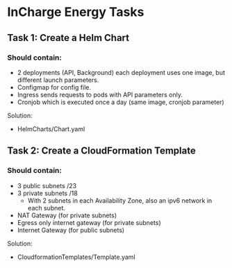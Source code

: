 # InCharge Energy Tasks
## Task 1: Create a Helm Chart 
### Should contain:
* 2 deployments (API, Background) each deployment uses one image, but different launch parameters.
* Configmap for config file.
* Ingress sends requests to pods with API parameters only.
* Cronjob which is executed once a day (same image, cronjob parameter)

Solution:
* HelmCharts/Chart.yaml

## Task 2: Create a CloudFormation Template
### Should contain:
* 3 public subnets /23
* 3 private subnets /18 
	*  With 2 subnets in each Availability Zone, also an ipv6 network in each subnet.
* NAT Gateway (for private subnets)
* Egress only internet gateway (for private subnets)
* Internet Gateway (for public subnets)

Solution:
* CloudformationTemplates/Template.yaml
